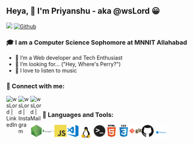 ## Heya, 👋 I'm Priyanshu - aka @wsLord 😀
![](https://visitor-badge.laobi.icu/badge?page_id=wsLord.wsLord) [![Github](https://img.shields.io/github/followers/wsLord?label=Followers&logo=Github)](https://github.com/wsLord)
<br />

### 🎓 I am a Computer Science Sophomore at MNNIT Allahabad

- 🌱 I’m a Web developer and Tech Enthusiast
- 👀 I’m looking for... ("Hey, Where's Perry?")
- 🎼 I love to listen to music

### 💞️ Connect with me:
<!--
[<img align="left" alt="wsLord" width="22px" src="https://raw.githubusercontent.com/iconic/open-iconic/master/svg/globe.svg" />][website]
[<img align="left" alt="wsLord | YouTube" width="22px" src="https://cdn.jsdelivr.net/npm/simple-icons@v3/icons/youtube.svg" />][youtube]
[<img align="left" alt="wsLord | Twitter" width="22px" src="https://cdn.jsdelivr.net/npm/simple-icons@v3/icons/twitter.svg" />][twitter]
-->
[<img align="left" alt="wsLord | LinkedIn" width="32px" src="https://cdn.jsdelivr.net/npm/simple-icons@v3/icons/linkedin.svg" />][linkedin]
[<img align="left" alt="wsLord | Instagram" width="32px" src="https://cdn.jsdelivr.net/npm/simple-icons@v3/icons/instagram.svg" />][instagram]
[<img align="left" alt="wsLord | Mail" width="32px" src="https://cdn.jsdelivr.net/npm/simple-icons@v3/icons/gmail.svg" />][mail]<br />

### 🧰 Languages and Tools:
<p>
<img align="left" alt="Node.js" width="32px" src="https://raw.githubusercontent.com/github/explore/80688e429a7d4ef2fca1e82350fe8e3517d3494d/topics/nodejs/nodejs.png" />
<img align="left" alt="MongoDB" width="32px" src="https://raw.githubusercontent.com/github/explore/80688e429a7d4ef2fca1e82350fe8e3517d3494d/topics/mongodb/mongodb.png" />
<img align="left" alt="JavaScript" width="32px" src="https://raw.githubusercontent.com/github/explore/80688e429a7d4ef2fca1e82350fe8e3517d3494d/topics/javascript/javascript.png" />
<img align="left" alt="Visual Studio Code" width="32px" src="https://raw.githubusercontent.com/github/explore/80688e429a7d4ef2fca1e82350fe8e3517d3494d/topics/visual-studio-code/visual-studio-code.png" />
<img align="left" alt="Linux" height="32" style="vertical-align:top; margin:4px" src="https://raw.githubusercontent.com/github/explore/80688e429a7d4ef2fca1e82350fe8e3517d3494d/topics/linux/linux.png">
<img align="left" alt="Terminal" width="32px" src="https://raw.githubusercontent.com/github/explore/80688e429a7d4ef2fca1e82350fe8e3517d3494d/topics/terminal/terminal.png" />
<img align="left" alt="HTML5" width="32px" src="https://raw.githubusercontent.com/github/explore/80688e429a7d4ef2fca1e82350fe8e3517d3494d/topics/html/html.png" />
<img align="left" alt="CSS3" width="32px" src="https://raw.githubusercontent.com/github/explore/80688e429a7d4ef2fca1e82350fe8e3517d3494d/topics/css/css.png" />
<img align="left" alt="Git" width="32px" src="https://raw.githubusercontent.com/github/explore/80688e429a7d4ef2fca1e82350fe8e3517d3494d/topics/git/git.png" />
<img align="left" alt="GitHub" width="32px" src="https://raw.githubusercontent.com/github/explore/78df643247d429f6cc873026c0622819ad797942/topics/github/github.png" />
<img align="left" alt="Windows" height="32" style="vertical-align:top; margin:4px" src="https://raw.githubusercontent.com/github/explore/80688e429a7d4ef2fca1e82350fe8e3517d3494d/topics/windows/windows.png">
<!--
<img align="left" alt="Python" height="32" style="vertical-align:top; margin:4px" src="https://raw.githubusercontent.com/github/explore/80688e429a7d4ef2fca1e82350fe8e3517d3494d/topics/python/python.png">
<img align="left" src="https://raw.githubusercontent.com/github/explore/80688e429a7d4ef2fca1e82350fe8e3517d3494d/topics/javascript/javascript.png" alt="Javascript" height="40" style="vertical-align:top; margin:4px">
<img align="left" src="https://raw.githubusercontent.com/github/explore/80688e429a7d4ef2fca1e82350fe8e3517d3494d/topics/visual-studio-code/visual-studio-code.png" alt="VS Code" height="40" style="vertical-align:top; margin:4px">
<img align="left" src="https://raw.githubusercontent.com/github/explore/78df643247d429f6cc873026c0622819ad797942/topics/github/github.png" alt="Github" height="40" style="vertical-align:top; margin:4px">
<img align="left" src="https://raw.githubusercontent.com/github/explore/80688e429a7d4ef2fca1e82350fe8e3517d3494d/topics/git/git.png" alt="Git" height="40" style="vertical-align:top; margin:4px">
-->

</p>
<br />

<!--
## :trophy: My Github Stats:

![GitHub stats](https://readme-stats-cfgj2cxdy.vercel.app/api?username=wsLord&count_private=true&show_icons=true&theme=tokyonight)
![Top Langs](https://readme-stats-cfgj2cxdy.vercel.app/api/top-langs/?username=wsLord&hide=php&theme=tokyonight)
<div>
<a href="https://readme-stats-cfgj2cxdy.vercel.app/api?username=wsLord&count_private=true&show_icons=true&theme=tokyonight">
  <img  align="left" src="https://readme-stats-cfgj2cxdy.vercel.app/api?username=wsLord&count_private=true&show_icons=true&theme=tokyonight" />
</a>

<a href="https://readme-stats-cfgj2cxdy.vercel.app/api/top-langs/?username=wsLord&hide=php&theme=tokyonight">
  <img align="left" src="https://readme-stats-cfgj2cxdy.vercel.app/api/top-langs/?username=wsLord&hide=php&theme=tokyonight" />
</a>
</div>
-->


[website]: https://wsLord.github.io/
[mail]: mailto:priyanshusmvs@gmail.com
[instagram]: https://instagram.com/priyanshu_smvs
[linkedin]: https://www.linkedin.com/in/priyanshu-gupta-smvs/
